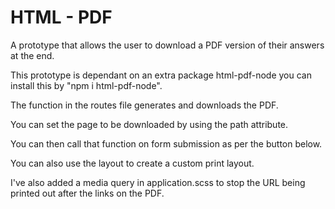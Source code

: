 # HTML - PDF

A prototype that allows the user to download a PDF version of their answers at the end.

This prototype is dependant on an extra package html-pdf-node you can install this by "npm i html-pdf-node".

The function in the routes file generates and downloads the PDF.

You can set the page to be downloaded by using the path attribute.

You can then call that function on form submission as per the button below.

You can also use the layout to create a custom print layout.

I've also added a media query in application.scss to stop the URL being printed out after the links on the PDF.

